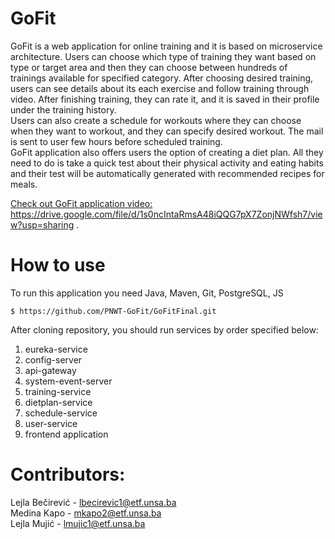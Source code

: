 # GoFit

GoFit is a web application for online training and it is based on microservice architecture. Users can choose which type of training they want based on type or target area and then they can choose between hundreds of trainings available for specified category. After choosing desired training, users can see details about its each exercise and follow training through video. After finishing training, they can rate it, and it is saved in their profile under the training history. <br/>
Users can also create a schedule for workouts where they can choose when they want to workout, and they can specify desired workout. The mail is sent to user few hours before scheduled training. <br/>
GoFit application also offers users the option of creating a diet plan. All they need to do is take a quick test about their physical activity and eating habits and their test will be automatically generated with recommended recipes for meals. 

[Check out GoFit application video:]([url](https://drive.google.com/file/d/1s0ncIntaRmsA48iQQG7pX7ZonjNWfsh7/view?usp=sharing)) https://drive.google.com/file/d/1s0ncIntaRmsA48iQQG7pX7ZonjNWfsh7/view?usp=sharing .

# How to use
To run this application you need Java, Maven, Git, PostgreSQL, JS
```
$ https://github.com/PNWT-GoFit/GoFitFinal.git
```
After cloning repository, you should run services by order specified below:
1. eureka-service
2. config-server
3. api-gateway
4. system-event-server
5. training-service
6. dietplan-service
7. schedule-service
8. user-service
9. frontend application

# Contributors:
Lejla Bečirević - lbecirevic1@etf.unsa.ba <br />
Medina Kapo - mkapo2@etf.unsa.ba <br />
Lejla Mujić - lmujic1@etf.unsa.ba <br />
